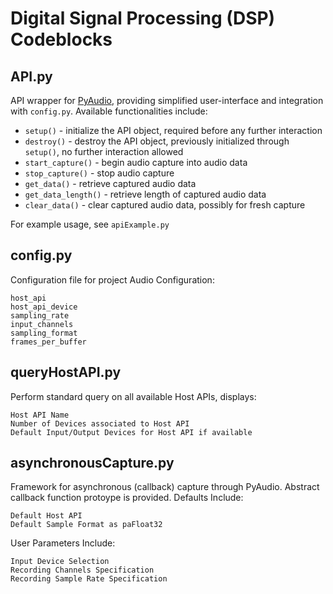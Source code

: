 Digital Signal Processing (DSP) Codeblocks
=============================================
API.py
---------------------------------------------
API wrapper for [PyAudio][1], providing simplified user-interface and integration with `config.py`. Available functionalities include:

-   `setup()` - initialize the API object, required before any further interaction
-   `destroy()` - destroy the API object, previously initialized through  `setup()`, no further interaction allowed
-   `start_capture()` - begin audio capture into audio data
-   `stop_capture()` - stop audio capture
-   `get_data()` - retrieve captured audio data
-   `get_data_length()` - retrieve length of captured audio data
-   `clear_data()` - clear captured audio data, possibly for fresh capture

For example usage, see `apiExample.py`

config.py
---------------------------------------------
Configuration file for project
Audio Configuration:

    host_api
    host_api_device
    sampling_rate
    input_channels
    sampling_format
    frames_per_buffer
    

queryHostAPI.py
---------------------------------------------
Perform standard query on all available Host APIs, displays:

    Host API Name
    Number of Devices associated to Host API 
    Default Input/Output Devices for Host API if available

asynchronousCapture.py
---------------------------------------------
Framework for asynchronous (callback) capture through PyAudio. Abstract callback function protoype is provided.
Defaults Include:

    Default Host API
    Default Sample Format as paFloat32
    
User Parameters Include:

    Input Device Selection
    Recording Channels Specification
    Recording Sample Rate Specification
    
[1]: http://people.csail.mit.edu/hubert/pyaudio/ "PyAudio Mainpage"
